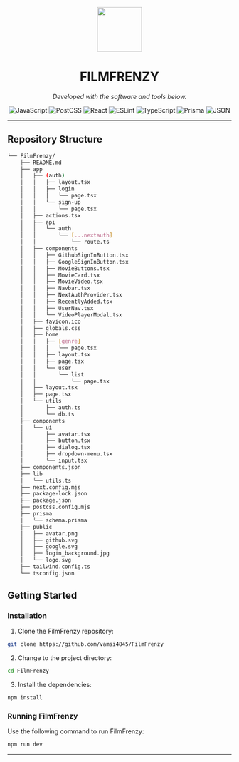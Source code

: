 <p align="center">
  <img src="https://cdn-icons-png.flaticon.com/512/6295/6295417.png" width="100" />
</p>
<p align="center">
    <h1 align="center">FILMFRENZY</h1>
</p>
<p align="center">
		<em>Developed with the software and tools below.</em>
</p>
<p align="center">
	<img src="https://img.shields.io/badge/JavaScript-F7DF1E.svg?style=flat&logo=JavaScript&logoColor=black" alt="JavaScript">
	<img src="https://img.shields.io/badge/PostCSS-DD3A0A.svg?style=flat&logo=PostCSS&logoColor=white" alt="PostCSS">
	<img src="https://img.shields.io/badge/React-61DAFB.svg?style=flat&logo=React&logoColor=black" alt="React">
	<img src="https://img.shields.io/badge/ESLint-4B32C3.svg?style=flat&logo=ESLint&logoColor=white" alt="ESLint">
	<img src="https://img.shields.io/badge/TypeScript-3178C6.svg?style=flat&logo=TypeScript&logoColor=white" alt="TypeScript">
	<img src="https://img.shields.io/badge/Prisma-2D3748.svg?style=flat&logo=Prisma&logoColor=white" alt="Prisma">
	<img src="https://img.shields.io/badge/JSON-000000.svg?style=flat&logo=JSON&logoColor=white" alt="JSON">
</p>
<hr>

##  Repository Structure

```sh
└── FilmFrenzy/
    ├── README.md
    ├── app
    │   ├── (auth)
    │   │   ├── layout.tsx
    │   │   ├── login
    │   │   │   └── page.tsx
    │   │   └── sign-up
    │   │       └── page.tsx
    │   ├── actions.tsx
    │   ├── api
    │   │   └── auth
    │   │       └── [...nextauth]
    │   │           └── route.ts
    │   ├── components
    │   │   ├── GithubSignInButton.tsx
    │   │   ├── GoogleSignInButton.tsx
    │   │   ├── MovieButtons.tsx
    │   │   ├── MovieCard.tsx
    │   │   ├── MovieVideo.tsx
    │   │   ├── Navbar.tsx
    │   │   ├── NextAuthProvider.tsx
    │   │   ├── RecentlyAdded.tsx
    │   │   ├── UserNav.tsx
    │   │   └── VideoPlayerModal.tsx
    │   ├── favicon.ico
    │   ├── globals.css
    │   ├── home
    │   │   ├── [genre]
    │   │   │   └── page.tsx
    │   │   ├── layout.tsx
    │   │   ├── page.tsx
    │   │   └── user
    │   │       └── list
    │   │           └── page.tsx
    │   ├── layout.tsx
    │   ├── page.tsx
    │   └── utils
    │       ├── auth.ts
    │       └── db.ts
    ├── components
    │   └── ui
    │       ├── avatar.tsx
    │       ├── button.tsx
    │       ├── dialog.tsx
    │       ├── dropdown-menu.tsx
    │       └── input.tsx
    ├── components.json
    ├── lib
    │   └── utils.ts
    ├── next.config.mjs
    ├── package-lock.json
    ├── package.json
    ├── postcss.config.mjs
    ├── prisma
    │   └── schema.prisma
    ├── public
    │   ├── avatar.png
    │   ├── github.svg
    │   ├── google.svg
    │   ├── login_background.jpg
    │   └── logo.svg
    ├── tailwind.config.ts
    └── tsconfig.json
```

##  Getting Started

###  Installation

1. Clone the FilmFrenzy repository:

```sh
git clone https://github.com/vamsi4845/FilmFrenzy
```

2. Change to the project directory:

```sh
cd FilmFrenzy
```

3. Install the dependencies:

```sh
npm install
```

###  Running FilmFrenzy

Use the following command to run FilmFrenzy:

```sh
npm run dev
```

---
